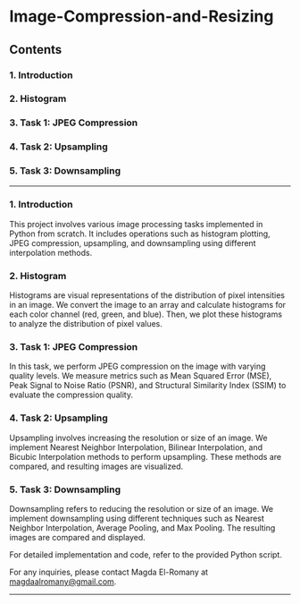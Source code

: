 # Image-Compression-and-Resizing

## Contents
### 1. Introduction
### 2. Histogram
### 3. Task 1: JPEG Compression
### 4. Task 2: Upsampling
### 5. Task 3: Downsampling

---

### 1. Introduction
This project involves various image processing tasks implemented in Python from scratch. It includes operations such as histogram plotting, JPEG compression, upsampling, and downsampling using different interpolation methods.

### 2. Histogram
Histograms are visual representations of the distribution of pixel intensities in an image. We convert the image to an array and calculate histograms for each color channel (red, green, and blue). Then, we plot these histograms to analyze the distribution of pixel values.

### 3. Task 1: JPEG Compression
In this task, we perform JPEG compression on the image with varying quality levels. We measure metrics such as Mean Squared Error (MSE), Peak Signal to Noise Ratio (PSNR), and Structural Similarity Index (SSIM) to evaluate the compression quality.

### 4. Task 2: Upsampling
Upsampling involves increasing the resolution or size of an image. We implement Nearest Neighbor Interpolation, Bilinear Interpolation, and Bicubic Interpolation methods to perform upsampling. These methods are compared, and resulting images are visualized.

### 5. Task 3: Downsampling
Downsampling refers to reducing the resolution or size of an image. We implement downsampling using different techniques such as Nearest Neighbor Interpolation, Average Pooling, and Max Pooling. The resulting images are compared and displayed.

For detailed implementation and code, refer to the provided Python script.

For any inquiries, please contact Magda El-Romany at magdaalromany@gmail.com.

--- 
